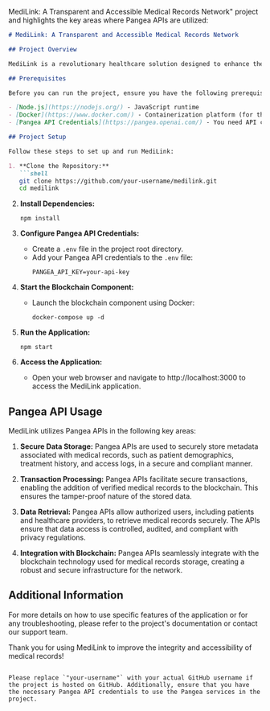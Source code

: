 MediLink: A Transparent and Accessible Medical Records Network" project and highlights the key areas where Pangea APIs are utilized:

```markdown
# MediLink: A Transparent and Accessible Medical Records Network

## Project Overview

MediLink is a revolutionary healthcare solution designed to enhance the integrity, accessibility, and security of medical records through the use of blockchain technology and Pangea APIs. This README provides instructions on setting up and running the project, and it highlights where Pangea APIs are used.

## Prerequisites

Before you can run the project, ensure you have the following prerequisites installed:

- [Node.js](https://nodejs.org/) - JavaScript runtime
- [Docker](https://www.docker.com/) - Containerization platform (for the blockchain component)
- [Pangea API Credentials](https://pangea.openai.com/) - You need API credentials to access Pangea services.

## Project Setup

Follow these steps to set up and run MediLink:

1. **Clone the Repository:**
   ```shell
   git clone https://github.com/your-username/medilink.git
   cd medilink
   ```

2. **Install Dependencies:**
   ```shell
   npm install
   ```

3. **Configure Pangea API Credentials:**
   - Create a `.env` file in the project root directory.
   - Add your Pangea API credentials to the `.env` file:
     ```shell
     PANGEA_API_KEY=your-api-key
     ```

4. **Start the Blockchain Component:**
   - Launch the blockchain component using Docker:
     ```shell
     docker-compose up -d
     ```

5. **Run the Application:**
   ```shell
   npm start
   ```

6. **Access the Application:**
   - Open your web browser and navigate to http://localhost:3000 to access the MediLink application.

## Pangea API Usage

MediLink utilizes Pangea APIs in the following key areas:

1. **Secure Data Storage:** Pangea APIs are used to securely store metadata associated with medical records, such as patient demographics, treatment history, and access logs, in a secure and compliant manner.

2. **Transaction Processing:** Pangea APIs facilitate secure transactions, enabling the addition of verified medical records to the blockchain. This ensures the tamper-proof nature of the stored data.

3. **Data Retrieval:** Pangea APIs allow authorized users, including patients and healthcare providers, to retrieve medical records securely. The APIs ensure that data access is controlled, audited, and compliant with privacy regulations.

4. **Integration with Blockchain:** Pangea APIs seamlessly integrate with the blockchain technology used for medical records storage, creating a robust and secure infrastructure for the network.

## Additional Information

For more details on how to use specific features of the application or for any troubleshooting, please refer to the project's documentation or contact our support team.

Thank you for using MediLink to improve the integrity and accessibility of medical records!
```

Please replace `"your-username"` with your actual GitHub username if the project is hosted on GitHub. Additionally, ensure that you have the necessary Pangea API credentials to use the Pangea services in the project.
